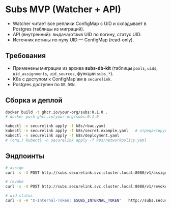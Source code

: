 # Subs MVP (Watcher + API)

- Watcher читает все реплики ConfigMap с UID и складывает в Postgres (таблицы из миграций).
- API (внутренний): выдача/отзыв UID по логину, статус UID.
- Источник истины по пулу UID — ConfigMap (read-only).

## Требования
- Применены миграции из архива **subs-db-kit** (таблицы `pools`, `uids`, `uid_assignments`, `uid_sources`, функции `subs_*`).
- K8s с доступом к ConfigMap'ам в `securelink`.
- Postgres доступен по `DB_DSN`.

## Сборка и деплой
```bash
docker build -t ghcr.io/your-org/subs:0.1.0 .
# docker push ghcr.io/your-org/subs:0.1.0

kubectl -n securelink apply -f k8s/rbac.yaml
kubectl -n securelink apply -f k8s/secret.example.yaml   # отредактируй перед этим
kubectl -n securelink apply -f k8s/deployment.yaml
# (опц.) kubectl -n securelink apply -f k8s/networkpolicy.yaml
```

## Эндпоинты
```bash
# assign
curl -s -X POST http://subs.securelink.svc.cluster.local:8080/v1/assign   -H "X-Internal-Token: $SUBS_INTERNAL_TOKEN"   -H 'Content-Type: application/json'   -d '{"login":"user_login_or_email"}'

# revoke
curl -s -X POST http://subs.securelink.svc.cluster.local:8080/v1/revoke   -H "X-Internal-Token: $SUBS_INTERNAL_TOKEN"   -H 'Content-Type: application/json'   -d '{"login":"user_login_or_email"}'

# uid status
curl -s -H "X-Internal-Token: $SUBS_INTERNAL_TOKEN"   http://subs.securelink.svc.cluster.local:8080/v1/uid/<uuid>
```
